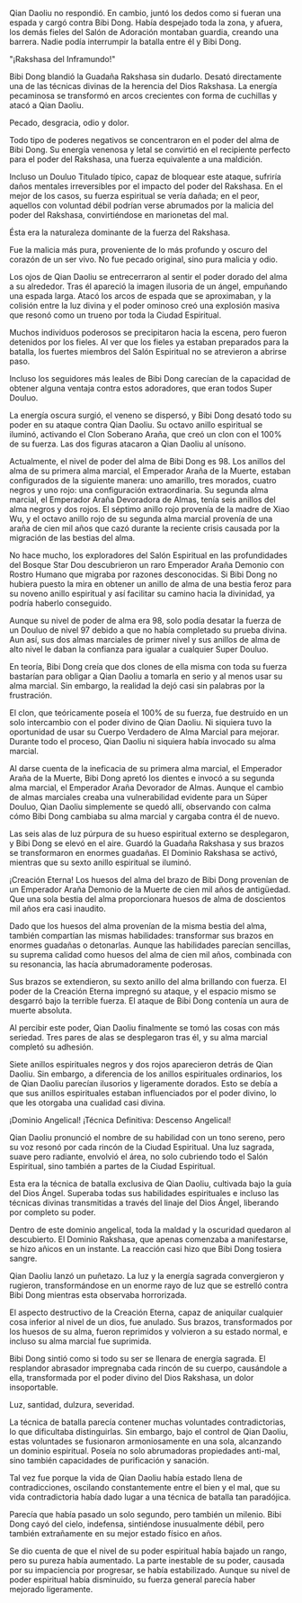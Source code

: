 
Qian Daoliu no respondió. En cambio, juntó los dedos como si fueran una espada y cargó contra Bibi Dong. Había despejado toda la zona, y afuera, los demás fieles del Salón de Adoración montaban guardia, creando una barrera. Nadie podía interrumpir la batalla entre él y Bibi Dong.

"¡Rakshasa del Inframundo!"

Bibi Dong blandió la Guadaña Rakshasa sin dudarlo. Desató directamente una de las técnicas divinas de la herencia del Dios Rakshasa. La energía pecaminosa se transformó en arcos crecientes con forma de cuchillas y atacó a Qian Daoliu.

Pecado, desgracia, odio y dolor.

Todo tipo de poderes negativos se concentraron en el poder del alma de Bibi Dong. Su energía venenosa y letal se convirtió en el recipiente perfecto para el poder del Rakshasa, una fuerza equivalente a una maldición.

Incluso un Douluo Titulado típico, capaz de bloquear este ataque, sufriría daños mentales irreversibles por el impacto del poder del Rakshasa. En el mejor de los casos, su fuerza espiritual se vería dañada; en el peor, aquellos con voluntad débil podrían verse abrumados por la malicia del poder del Rakshasa, convirtiéndose en marionetas del mal.

Ésta era la naturaleza dominante de la fuerza del Rakshasa.

Fue la malicia más pura, proveniente de lo más profundo y oscuro del corazón de un ser vivo. No fue pecado original, sino pura malicia y odio.

Los ojos de Qian Daoliu se entrecerraron al sentir el poder dorado del alma a su alrededor. Tras él apareció la imagen ilusoria de un ángel, empuñando una espada larga. Atacó los arcos de espada que se aproximaban, y la colisión entre la luz divina y el poder ominoso creó una explosión masiva que resonó como un trueno por toda la Ciudad Espiritual.

Muchos individuos poderosos se precipitaron hacia la escena, pero fueron detenidos por los fieles. Al ver que los fieles ya estaban preparados para la batalla, los fuertes miembros del Salón Espiritual no se atrevieron a abrirse paso.

Incluso los seguidores más leales de Bibi Dong carecían de la capacidad de obtener alguna ventaja contra estos adoradores, que eran todos Super Douluo.

La energía oscura surgió, el veneno se dispersó, y Bibi Dong desató todo su poder en su ataque contra Qian Daoliu. Su octavo anillo espiritual se iluminó, activando el Clon Soberano Araña, que creó un clon con el 100% de su fuerza. Las dos figuras atacaron a Qian Daoliu al unísono.

Actualmente, el nivel de poder del alma de Bibi Dong es 98. Los anillos del alma de su primera alma marcial, el Emperador Araña de la Muerte, estaban configurados de la siguiente manera: uno amarillo, tres morados, cuatro negros y uno rojo: una configuración extraordinaria. Su segunda alma marcial, el Emperador Araña Devoradora de Almas, tenía seis anillos del alma negros y dos rojos. El séptimo anillo rojo provenía de la madre de Xiao Wu, y el octavo anillo rojo de su segunda alma marcial provenía de una araña de cien mil años que cazó durante la reciente crisis causada por la migración de las bestias del alma.

No hace mucho, los exploradores del Salón Espiritual en las profundidades del Bosque Star Dou descubrieron un raro Emperador Araña Demonio con Rostro Humano que migraba por razones desconocidas. Si Bibi Dong no hubiera puesto la mira en obtener un anillo de alma de una bestia feroz para su noveno anillo espiritual y así facilitar su camino hacia la divinidad, ya podría haberlo conseguido.

Aunque su nivel de poder de alma era 98, solo podía desatar la fuerza de un Douluo de nivel 97 debido a que no había completado su prueba divina. Aun así, sus dos almas marciales de primer nivel y sus anillos de alma de alto nivel le daban la confianza para igualar a cualquier Super Douluo.

En teoría, Bibi Dong creía que dos clones de ella misma con toda su fuerza bastarían para obligar a Qian Daoliu a tomarla en serio y al menos usar su alma marcial. Sin embargo, la realidad la dejó casi sin palabras por la frustración.

El clon, que teóricamente poseía el 100% de su fuerza, fue destruido en un solo intercambio con el poder divino de Qian Daoliu. Ni siquiera tuvo la oportunidad de usar su Cuerpo Verdadero de Alma Marcial para mejorar. Durante todo el proceso, Qian Daoliu ni siquiera había invocado su alma marcial.

Al darse cuenta de la ineficacia de su primera alma marcial, el Emperador Araña de la Muerte, Bibi Dong apretó los dientes e invocó a su segunda alma marcial, el Emperador Araña Devorador de Almas. Aunque el cambio de almas marciales creaba una vulnerabilidad evidente para un Súper Douluo, Qian Daoliu simplemente se quedó allí, observando con calma cómo Bibi Dong cambiaba su alma marcial y cargaba contra él de nuevo.

Las seis alas de luz púrpura de su hueso espiritual externo se desplegaron, y Bibi Dong se elevó en el aire. Guardó la Guadaña Rakshasa y sus brazos se transformaron en enormes guadañas. El Dominio Rakshasa se activó, mientras que su sexto anillo espiritual se iluminó.

¡Creación Eterna! Los huesos del alma del brazo de Bibi Dong provenían de un Emperador Araña Demonio de la Muerte de cien mil años de antigüedad. Que una sola bestia del alma proporcionara huesos de alma de doscientos mil años era casi inaudito.

Dado que los huesos del alma provenían de la misma bestia del alma, también compartían las mismas habilidades: transformar sus brazos en enormes guadañas o detonarlas. Aunque las habilidades parecían sencillas, su suprema calidad como huesos del alma de cien mil años, combinada con su resonancia, las hacía abrumadoramente poderosas.

Sus brazos se extendieron, su sexto anillo del alma brillando con fuerza. El poder de la Creación Eterna impregnó su ataque, y el espacio mismo se desgarró bajo la terrible fuerza. El ataque de Bibi Dong contenía un aura de muerte absoluta.

Al percibir este poder, Qian Daoliu finalmente se tomó las cosas con más seriedad. Tres pares de alas se desplegaron tras él, y su alma marcial completó su adhesión.

Siete anillos espirituales negros y dos rojos aparecieron detrás de Qian Daoliu. Sin embargo, a diferencia de los anillos espirituales ordinarios, los de Qian Daoliu parecían ilusorios y ligeramente dorados. Esto se debía a que sus anillos espirituales estaban influenciados por el poder divino, lo que les otorgaba una cualidad casi divina.

¡Dominio Angelical! ¡Técnica Definitiva: Descenso Angelical!

Qian Daoliu pronunció el nombre de su habilidad con un tono sereno, pero su voz resonó por cada rincón de la Ciudad Espiritual. Una luz sagrada, suave pero radiante, envolvió el área, no solo cubriendo todo el Salón Espiritual, sino también a partes de la Ciudad Espiritual.

Esta era la técnica de batalla exclusiva de Qian Daoliu, cultivada bajo la guía del Dios Ángel. Superaba todas sus habilidades espirituales e incluso las técnicas divinas transmitidas a través del linaje del Dios Ángel, liberando por completo su poder.

Dentro de este dominio angelical, toda la maldad y la oscuridad quedaron al descubierto. El Dominio Rakshasa, que apenas comenzaba a manifestarse, se hizo añicos en un instante. La reacción casi hizo que Bibi Dong tosiera sangre.

Qian Daoliu lanzó un puñetazo. La luz y la energía sagrada convergieron y rugieron, transformándose en un enorme rayo de luz que se estrelló contra Bibi Dong mientras esta observaba horrorizada.

El aspecto destructivo de la Creación Eterna, capaz de aniquilar cualquier cosa inferior al nivel de un dios, fue anulado. Sus brazos, transformados por los huesos de su alma, fueron reprimidos y volvieron a su estado normal, e incluso su alma marcial fue suprimida.

Bibi Dong sintió como si todo su ser se llenara de energía sagrada. El resplandor abrasador impregnaba cada rincón de su cuerpo, causándole a ella, transformada por el poder divino del Dios Rakshasa, un dolor insoportable.

Luz, santidad, dulzura, severidad.

La técnica de batalla parecía contener muchas voluntades contradictorias, lo que dificultaba distinguirlas. Sin embargo, bajo el control de Qian Daoliu, estas voluntades se fusionaron armoniosamente en una sola, alcanzando un dominio espiritual. Poseía no solo abrumadoras propiedades anti-mal, sino también capacidades de purificación y sanación.

Tal vez fue porque la vida de Qian Daoliu había estado llena de contradicciones, oscilando constantemente entre el bien y el mal, que su vida contradictoria había dado lugar a una técnica de batalla tan paradójica.

Parecía que había pasado un solo segundo, pero también un milenio. Bibi Dong cayó del cielo, indefensa, sintiéndose inusualmente débil, pero también extrañamente en su mejor estado físico en años.

Se dio cuenta de que el nivel de su poder espiritual había bajado un rango, pero su pureza había aumentado. La parte inestable de su poder, causada por su impaciencia por progresar, se había estabilizado. Aunque su nivel de poder espiritual había disminuido, su fuerza general parecía haber mejorado ligeramente.